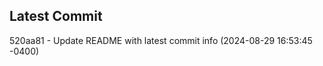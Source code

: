 
## Latest Commit
520aa81 - Update README with latest commit info (2024-08-29 16:53:45 -0400) <Yunxi-Zhou>
